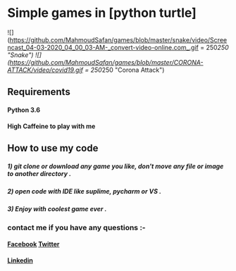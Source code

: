 # Simple games in [python turtle] 

![](https://github.com/MahmoudSafan/games/blob/master/snake/video/Screencast_04-03-2020_04_00_03-AM-_convert-video-online.com_.gif = 250*250 "Snake")    ![](https://github.com/MahmoudSafan/games/blob/master/CORONA-ATTACK/video/covid19.gif = 250*250 "Corona Attack")



## Requirements
   #### Python 3.6
   #### High Caffeine to play with me

## How to use my code
   ##### 1) git clone or download any game you like, don't move any file or image to another directory .
   ##### 2) open code with IDE like suplime, pycharm or VS .
   ##### 3) Enjoy with coolest game ever .
   


### contact me if you have any questions :-
   #### [Facebook](https://www.facebook.com/mahmoud.safan.771)             [Twitter](https://twitter.com/MahmoudSafan55)
   #### [Linkedin](https://www.linkedin.com/in/mahmoud-safan-2ba362192/)
   
